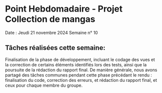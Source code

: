 # Point Hebdomadaire - Projet Collection de mangas

Date : Jeudi 21 novembre 2024
Semaine n° 10

## Tâches réalisées cette semaine:
Finalisation de la phase de développement, incluant le codage des vues et la correction de certains éléments identifiés lors des tests, ainsi que la poursuite de la rédaction du rapport final.
De manière générale, nous avons partagé des tâches communes pendant cette phase précédant le rendu : finalisation du code, correction des erreurs, et rédaction du rapport final, et ceux pour chaque membre du groupe.

